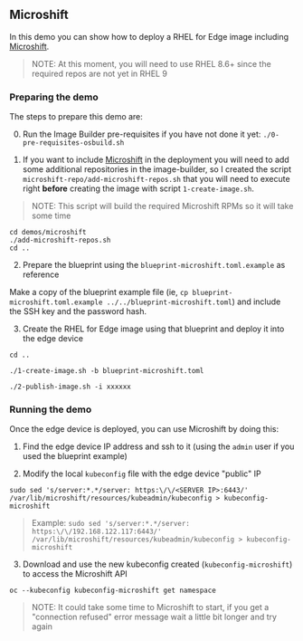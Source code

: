 
## Microshift

In this demo you can show how to deploy a RHEL for Edge image including [Microshift](https://github.com/redhat-et/microshift).

> NOTE: At this moment, you will need to use RHEL 8.6+ since the required repos are not yet in RHEL 9

### Preparing the demo

The steps to prepare this demo are:

0) Run the Image Builder pre-requisites if you have not done it yet: `./0-pre-requisites-osbuild.sh`


1) If you want to include [Microshift](https://github.com/redhat-et/microshift) in the deployment you will need to add some additional repositories in the image-builder, so I created the script `microshift-repo/add-microshift-repos.sh` that you will need to execute right **before** creating the image with script `1-create-image.sh`.

> NOTE: This script will build the required Microshift RPMs so it will take some time

```
cd demos/microshift
./add-microshift-repos.sh
cd ..
```

2)  Prepare the blueprint using the `blueprint-microshift.toml.example` as reference

Make a copy of the blueprint example file (ie, `cp blueprint-microshift.toml.example ../../blueprint-microshift.toml`) and include the SSH key and the password hash.


3) Create the RHEL for Edge image using that blueprint and deploy it into the edge device

```
cd ..

./1-create-image.sh -b blueprint-microshift.toml

./2-publish-image.sh -i xxxxxx

```


### Running the demo

Once the edge device is deployed, you can use Microshift by doing this:

1) Find the edge device IP address and ssh to it (using the `admin` user if you used the blueprint example)

2) Modify the local `kubeconfig` file with the edge device "public" IP

```
sudo sed 's/server:*.*/server: https:\/\/<SERVER IP>:6443/' /var/lib/microshift/resources/kubeadmin/kubeconfig > kubeconfig-microshift
```

> Example: `sudo sed 's/server:*.*/server: https:\/\/192.168.122.117:6443/' /var/lib/microshift/resources/kubeadmin/kubeconfig > kubeconfig-microshift`

3) Download and use the new kubeconfig created (`kubeconfig-microshift`) to access the Microshift API

```
oc --kubeconfig kubeconfig-microshift get namespace
```

> NOTE: It could take some time to Microshift to start, if you get a "connection refused" error message wait a little bit longer and try again

